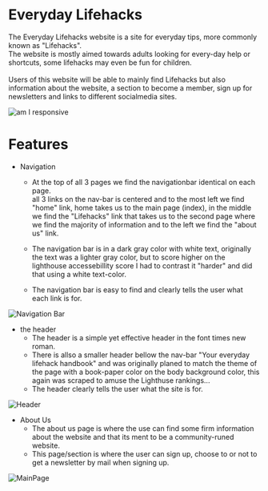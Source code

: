 # Everyday Lifehacks
The Everyday Lifehacks website is a site for everyday tips, more commonly known as "Lifehacks".<br> The website is mostly aimed towards adults looking for every-day help or shortcuts, some lifehacks may even be fun for children.<br>
<br>
Users of this website will be able to mainly find Lifehacks but also information about the website, a section to become a member, sign up for newsletters and links to different socialmedia sites.<br>

![am I responsive](https://i.ibb.co/5R03yKX/image.png)<br>
# Features
- Navigation
  - At the top of all 3 pages we find the navigationbar identical on each page.<br> all 3 links on the nav-bar is centered and to the most left we find "home" link, home takes us to the main page (index), in the middle we find the 
   "Lifehacks" link that takes us to the second page where we find the majority of information and to the left we find the "about us" link.<br>

  - The navigation bar is in a dark gray color with white text, originally the text was a lighter gray color, but to score higher on the lighthouse accessebillity score I had to contrast it "harder" and did that using a white text-color.
  - The navigation bar is easy to find and clearly tells the user what each link is for.

![Navigation Bar](https://i.ibb.co/5Wh8zxX/imagenav.png)
- the header
  - The header is a simple yet effective header in the font times new roman.
  - There is allso a smaller header bellow the nav-bar "Your everyday lifehack handbook" and was originally planed to match the theme of the page with a book-paper color on the body background color, this again was scraped to amuse the Lighthuse rankings...
  - The header clearly tells the user what the site is for.<br>
  
 

![Header](https://i.ibb.co/CwVqV7x/imageheader.png)
- About Us
  - The about us page is where the use can find some firm information about the website and that its ment to be a community-runed website.
  - This page/section is where the user can sign up, choose to or not to get a newsletter by mail when signing up.

![MainPage](https://i.ibb.co/C8TFycv/imagemainpage.png)